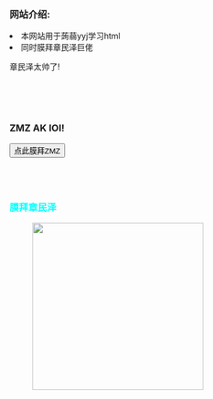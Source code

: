 <html lang="zh">
<head>       
   <title>膜拜章民泽网站</title>
</head>
<body>
  <main>
    <script>
      var pre=0;
    </script>
    <script>
       function added(){
           pre+=1;
           window.alert(pre); 
       }
     </script>
    <h3>网站介绍:</h3>
    <li>本网站用于蒟蒻yyj学习html</li>
    <li>同时膜拜章民泽巨佬</li>
    <p>章民泽太帅了!</p>
    <br><br><br>
    <h3>ZMZ AK IOI!</h3>
    <button type="button" onclick="added()">点此膜拜ZMZ</button>
    
  </main>
  <aside>
    <br><br><br>
    <div style="color:#00FFFF">
      <h3>膜拜章民泽</h3>
    </div>
    <figure>
      <img src="https://s2.ax1x.com/2019/06/17/Vb3bs1.png" width="299" height="293" />
    </figure>
  </aside>
</body>
</html>
